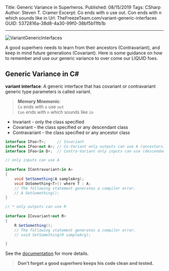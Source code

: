 Title: Generic Variance in Superheros.
Published: 08/15/2019
Tags: CSharp
Author: Steven T. Cramer
Excerpt: Co ends with o use out.  Con ends with n which sounds like in
Url: TheFreezeTeam.com/variant-generic-interfaces
GUID: 5372816a-38d8-4a30-99f0-38bf5b11fb1b

---

![][VariantGenericInterfacesImage]

A good superhero needs to learn from their ancestors (Contravariant), and keep in mind future generations (Covariant).  Here is some guidance on how to remember and use our generic variance to over come our LIQUID foes.

## Generic Variance in C#

**variant interface**: A generic interface that has covariant or contravariant generic type parameters is called variant.

> **Memory Mnemonic**:  
> `Co` ends with `o` use `out`  
> `Con` ends with `n` which sounds like `in`

- Invariant - only the class specified
- Covariant - the class specified or any descendant class
- Contravariant - the class specified or any ancestor class

```csharp
interface IFoo<T>;     // Invariant
interface IFoo<out A>; // Co-Variant only outputs can use A (ancestors)
interface IFoo<in D>;  // Contra-Variant only inputs can use (descendants)
```

```csharp
// only inputs can use A 
 
interface IContravariant<in A>
{
    void SetSomething(A sampleArg);
    void DoSomething<T>() where T : A;
    // The following statement generates a compiler error.
    // A GetSomething();
}
```
```csharp
// * only outputs can use R
 
interface ICovariant<out R>
{
    R GetSomething();
    // The following statement generates a compiler error.
    // void SetSomething(R sampleArg);

}
```
See the [documentation](https://docs.microsoft.com/en-us/dotnet/csharp/programming-guide/concepts/covariance-contravariance/creating-variant-generic-interfaces#declaring-variant-generic-interfaces) for more details.

>**Don't forget a good superhero keeps his code clean and tested.**

<!---
## Mentorship

If you are tired of coding alone come join us at the [FreezeTeam](https://twitter.com/TheFreezeTeam1).

-->

[VariantGenericInterfacesImage]: /../images/VariantGenericInterfaces.png "VariantGenericInterfaces"